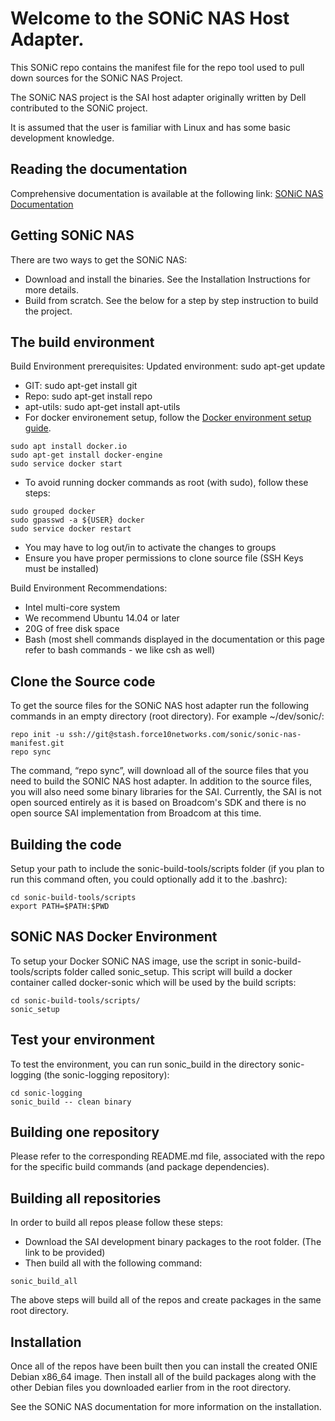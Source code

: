 
Welcome to the SONiC NAS Host Adapter.
======================================
This SONiC repo contains the manifest file for the repo tool used to pull down sources for the SONiC NAS Project.

The SONiC NAS project is the SAI host adapter originally written by Dell contributed to the SONiC project.

It is assumed that the user is familiar with Linux and has some basic development knowledge.   


Reading the documentation
-------------------------
Comprehensive documentation is available at the following link: [SONiC NAS Documentation](http://confluence.force10networks.com/pages/viewpage.action?spaceKey=OPS&title=OS10%20Open%20Source%20Documentation)


Getting SONiC NAS
-----------------
There are two ways to get the SONiC NAS:
- Download and install the binaries. See the Installation Instructions for more details.
- Build from scratch. See the below for a step by step instruction to build the project.
 

The build environment
--------------------------------
Build Environment prerequisites:
Updated environment: sudo apt-get update
- GIT: sudo apt-get install git
- Repo: sudo apt-get install repo
- apt-utils: sudo apt-get install apt-utils
- For docker environement setup, follow the [Docker environment setup guide](https://docs.docker.com/engine/installation/linux/ubuntulinux/).
```
sudo apt install docker.io
sudo apt-get install docker-engine
sudo service docker start
```
- To avoid running docker commands as root (with sudo), follow these steps:
```
sudo grouped docker
sudo gpasswd -a ${USER} docker
sudo service docker restart
```
- You may have to log out/in to activate the changes to groups   
- Ensure you have proper permissions to clone source file (SSH Keys must be installed)

Build Environment Recommendations:
- Intel multi-core system 
- We recommend Ubuntu 14.04 or later
- 20G of free disk space 
- Bash (most shell commands displayed in the documentation or this page refer to bash commands - we like csh as well)

Clone the Source code
---------------------
To get the source files for the SONiC NAS host adapter run the following commands in an empty directory (root directory). For example ~/dev/sonic/:
```
repo init -u ssh://git@stash.force10networks.com/sonic/sonic-nas-manifest.git
repo sync
```

The command, “repo sync”, will download all of the source files that you need to build the SONIC NAS host adapter. 
In addition to the source files, you will also need some binary libraries for the SAI. Currently, the SAI is not open 
sourced entirely as it is based on Broadcom's SDK and there is no open source SAI implementation from Broadcom at this time.

Building the code
-----------------
Setup your path to include the sonic-build-tools/scripts folder (if you plan to run this command often, you could optionally add it to the .bashrc):
```
cd sonic-build-tools/scripts
export PATH=$PATH:$PWD
```

SONiC NAS Docker Environment
----------------------------
To setup your Docker SONiC NAS image, use the script in sonic-build-tools/scripts folder called sonic_setup. This script will build a docker container called docker-sonic which will be used by the build scripts:
```
cd sonic-build-tools/scripts/
sonic_setup
```

Test your environment
---------------------
To test the environment, you can run sonic_build in the directory sonic-logging (the sonic-logging repository): 
```
cd sonic-logging
sonic_build -- clean binary
```

Building one repository
-----------------------
Please refer to the corresponding README.md file, associated with the repo for the specific build commands (and package dependencies).

Building all repositories
---------------------------
In order to build all repos please follow these steps:
- Download the SAI development binary packages to the root folder. (The link to be provided)
- Then build all with the following command:
```
sonic_build_all
```

The above steps will build all of the repos and create packages in the same root directory.

Installation
------------
Once all of the repos have been built then you can install the created ONIE Debian x86_64 image. Then install all of the build packages along with the other Debian files you downloaded earlier from in the root directory.

See the SONiC NAS documentation for more information on the installation.
